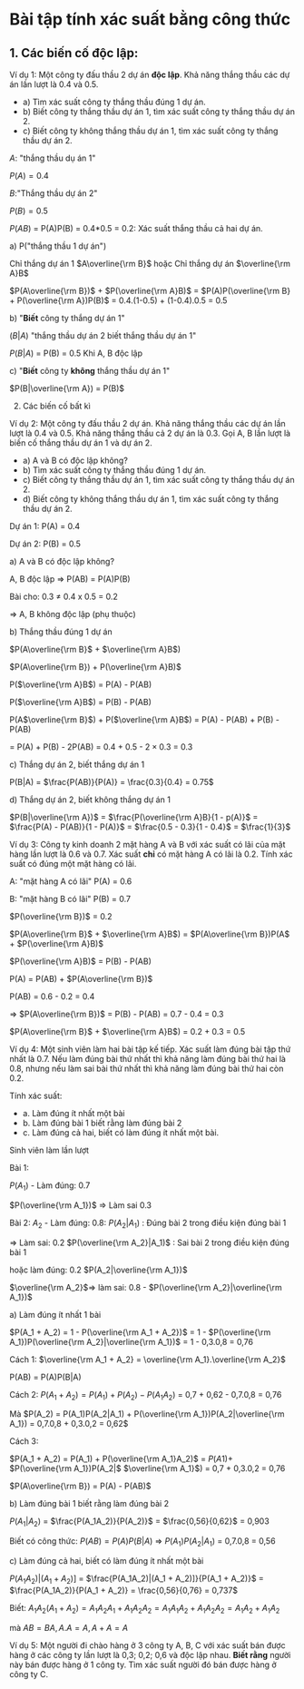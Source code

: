 # Bài tập tính xác suất bằng công thức

## 1. Các biến cố độc lập:
Ví dụ 1: Một công ty đấu thầu 2 dự án **độc lập**. Khả năng thắng thầu các dự án lần lượt là 0.4 và 0.5. 

- a) Tìm xác suất công ty thắng thầu đúng 1 dự án.
- b) Biết công ty thắng thầu dự án 1, tìm xác suất công ty thắng thầu dự án 2.
- c) Biết công ty không thắng thầu dự án 1, tìm xác suất công ty thắng thầu dự án 2.

_A_: "thắng thầu dụ án 1"

$P(A) = 0.4$

_B_:"Thắng thầu dự án 2"

$P(B) = 0.5$

$P(AB)$ = P(A)P(B) = 0.4*0.5 = 0.2: Xác suất thắng thầu cả hai dự án.

a) P("thắng thầu 1 dự án")

Chỉ thắng dự án 1 $A\overline{\rm B}$ hoặc Chỉ thắng dự án $\overline{\rm A}B$

$P(A\overline{\rm B})$ + $P(\overline{\rm A}B)$ = $P(A)P(\overline{\rm B} + P(\overline{\rm A})P(B)$ = 0.4.(1-0.5) + (1-0.4).0.5 = 0.5

b) "**Biết** công ty thắng dự án 1"

$(B|A)$ "thắng thầu dự án 2 biết thắng thầu dự án 1"

$P(B|A)$ = P(B) = 0.5 Khi A, B độc lập

c) "**Biết** công ty **không** thắng thầu dự án 1"

$P(B|\overline{\rm A}) = P(B)$

2. Các biến cố bất kì

Ví dụ 2: Một công ty đấu thầu 2 dự án. Khả năng thắng thầu các dự án lần lượt là 0.4 và 0.5. Khả năng thắng thầu cả 2 dự án là 0.3. Gọi A, B lần lượt là biến cố thắng thầu dự án 1 và dự án 2.

- a) A và B có độc lập không?
- b) Tìm xác suất công ty thắng thầu đúng 1 dự án.
- c) Biết công ty thắng thầu dự án 1, tìm xác suất công ty thắng thầu dự án 2.
- d) Biết công ty không thắng thầu dự án 1, tìm xác suất công ty thắng thầu dự án 2.

Dự án 1: P(A) = 0.4

Dự án 2: P(B) = 0.5

a) A và B có độc lập không?

A, B độc lập => P(AB) = P(A)P(B)

Bài cho: 0.3 $\ne$ 0.4 x 0.5 = 0.2

=> A, B không độc lập (phụ thuộc)

b) Thắng thầu đúng 1 dự án

$P(A\overline{\rm B}$ + $\overline{\rm A}B$)

$P(A\overline{\rm B}) + P(\overline{\rm A}B)$

P($\overline{\rm A}B$) = P(A) - P(AB)

P($\overline{\rm A}B$) = P(B) - P(AB)

P(A$\overline{\rm B}$) + P($\overline{\rm A}B$) = P(A) - P(AB) + P(B) - P(AB)

= P(A) + P(B) - 2P(AB) = 0.4 + 0.5 - $2\times0.3$ = 0.3

c) Thắng dự án 2, biết thắng dự án 1

P(B|A) = $\frac{P(AB)}{P(A)} = \frac{0.3}{0.4} = 0.75$

d) Thắng dự án 2, biết không thắng dự án 1

$P(B|\overline{\rm A})$ = $\frac{P(\overline{\rm A}B}{1 - p(A)}$ = $\frac{P(A) - P(AB)}{1 - P(A)}$ = $\frac{0.5 - 0.3}{1 - 0.4}$ = $\frac{1}{3}$

Ví dụ 3: Công ty kinh doanh 2 mặt hàng A và B với xác suất có lãi của mặt hàng lần lượt là 0.6 và 0.7. Xác suất **chỉ** có mặt hàng A có lãi là 0.2. Tính xác suất có đúng một mặt hàng có lãi.

A: "mặt hàng A có lãi" P(A) = 0.6

B: "mặt hàng B có lãi" P(B) = 0.7

$P(\overline{\rm B})$ = 0.2

$P(A\overline{\rm B}$ + $\overline{\rm A}B$) = $P(A\overline{\rm B})P(A$ + $P(\overline{\rm A}B)$

$P(\overline{\rm A}B)$ = P(B) - P(AB)

P(A) = P(AB) + $P(A\overline{\rm B})$

P(AB) = 0.6 - 0.2 = 0.4

=> $P(A\overline{\rm B})$ = P(B) - P(AB) = 0.7 - 0.4 = 0.3

$P(A\overline{\rm B}$ + $\overline{\rm A}B$) = 0.2 + 0.3 = 0.5

Ví dụ 4: Một sinh viên làm hai bài tập kế tiếp. Xác suất làm đúng bài tập thứ nhất là 0.7. Nếu làm đúng bài thứ nhất thì khả năng làm đúng bài thứ hai là 0.8, nhưng nếu làm sai bài thứ nhất thì khả năng làm đúng bài thứ hai còn 0.2.

Tính xác suất:
- a. Làm đúng ít nhất một bài
- b. Làm đúng bài 1 biết rằng làm đúng bài 2
- c. Làm đúng cả hai, biết có làm đúng ít nhất một bài.

Sinh viên làm lần lượt

Bài 1:

$P(A_1)$ - Làm đúng: 0.7

$P(\overline{\rm A_1})$ => Làm sai 0.3

Bài 2: 
$A_2$ - Làm đúng: 0.8: $P(A_2|A_1)$ : Đúng bài 2 trong điều kiện đúng bài 1

=> Làm sai: 0.2 $P(\overline{\rm A_2}|A_1)$ : Sai bài 2 trong điều kiện đúng bài 1

hoặc làm đúng: 0.2 $P(A_2|\overline{\rm A_1})$

$\overline{\rm A_2}$=> làm sai: 0.8 - $P(\overline{\rm A_2}|\overline{\rm A_1})$

a) Làm đúng ít nhất 1 bài

$P(A_1 + A_2) = 1 - P(\overline{\rm A_1 + A_2})$ = 1 - $P(\overline{\rm A_1})P(\overline{\rm A_2}|\overline{\rm A_1})$ = 1 - 0,3.0,8 = 0,76

Cách 1: $\overline{\rm A_1 + A_2} = \overline{\rm A_1}.\overline{\rm A_2}$

P(AB) = P(A)P(B|A)

Cách 2: $P(A_1 + A_2) = P(A_1) + P(A_2) - P(A_1A_2)$ = 0,7 + 0,62 - 0,7.0,8 = 0,76

Mà $P(A_2) = P(A_1)P(A_2|A_1) + P(\overline{\rm A_1})P(A_2|\overline{\rm A_1}) = 0,7.0,8 + 0,3.0,2 = 0,62$

Cách 3: 

$P(A_1 + A_2) = P(A_1) + P(\overline{\rm A_1}A_2)$ = $P(A1) +$ $P(\overline{\rm A_1})P(A_2|$ $\overline{\rm A_1}$) = 0,7 + 0,3.0,2 = 0,76

$P(A\overline{\rm B}) = P(A) - P(AB)$

b) Làm đúng bài 1 biết rằng làm đúng bài 2

$P(A_1|A_2)$ = $\frac{P(A_1A_2)}{P(A_2)}$ = $\frac{0,56}{0,62}$ = 0,903

Biết có công thức: $P(AB) = P(A)P(B|A)$ => $P(A_1)P(A_2|A_1)$ = 0,7.0,8 = 0,56

c) Làm đúng cả hai, biết có làm đúng ít nhất một bài

$P(A_1A_2)|(A_1 + A_2)]$ = $\frac{P(A_1A_2)|(A_1 + A_2)]}{P(A_1 + A_2)}$ = $\frac{P(A_1A_2)}{P(A_1 + A_2)} = \frac{0,56}{0,76} = 0,737$

Biết: $A_1A_2(A_1 + A_2) = A_1A_2A_1 + A_1A_2A_2 = A_1A_1A_2 + A_1A_2A_2 = A_1A_2 + A_1A_2$

mà $AB = BA, A.A = A, A + A = A$

Ví dụ 5: Một người đi chào hàng ở 3 công ty A, B, C với xác suất bán được hàng ở các công ty lần lượt là 0,3; 0,2; 0,6 và độc lập nhau. **Biết rằng** người này bán được hàng ở 1 công ty. Tìm xác suất người đó bán được hàng ở công ty C.













